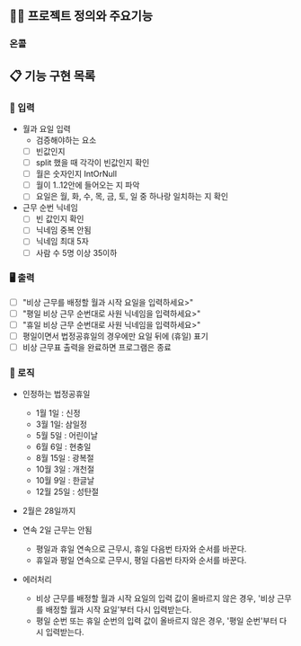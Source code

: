 ## 🧑‍💻 프로젝트 정의와 주요기능

### 온콜

## 📋 기능 구현 목록

### 🙋 입력

- 월과 요일 입력
  - 검증해야하는 요소
  - [ ] 빈값인지
  - [ ] split 했을 때 각각이 빈값인지 확인
  - [ ] 월은 숫자인지 IntOrNull
  - [ ] 월이 1..12안에 들어오는 지 파악
  - [ ] 요일은 월, 화, 수, 목, 금, 토, 일 중 하나랑 일치하는 지 확인

- 근무 순번 닉네임
    - [ ] 빈 값인지 확인
    - [ ] 닉네임 중복 안됨
    - [ ] 닉네임 최대 5자
    - [ ] 사람 수 5명 이상 35이하

### 🖥 출력

- [ ] "비상 근무를 배정할 월과 시작 요일을 입력하세요>"
- [ ] "평일 비상 근무 순번대로 사원 닉네임을 입력하세요>"
- [ ] "휴일 비상 근무 순번대로 사원 닉네임을 입력하세요>"
- [ ] 평일이면서 법정공휴일의 경우에만 요일 뒤에 (휴일) 표기
- [ ] 비상 근무표 출력을 완료하면 프로그램은 종료

### 🌈 로직

- 인정하는 법정공휴일
    - 1월 1일 : 신정
    - 3월 1일: 삼일정
    - 5월 5일 : 어린이날
    - 6월 6일 : 현충일
    - 8월 15일 : 광복절
    - 10월 3일 : 개천절
    - 10월 9일 : 한글날
    - 12월 25일 : 성탄절
  
- 2월은 28일까지

- 연속 2일 근무는 안됨
  - 평일과 휴일 연속으로 근무시, 휴일 다음번 타자와 순서를 바꾼다.
  - 휴일과 평일 연속으로 근무시, 평일 다음번 타자와 순서를 바꾼다.
- 에러처리
    - 비상 근무를 배정할 월과 시작 요일의 입력 값이 올바르지 않은 경우, '비상 근무를 배정할 월과 시작 요일'부터 다시 입력받는다.
    - 평일 순번 또는 휴일 순번의 입력 값이 올바르지 않은 경우, '평일 순번'부터 다시 입력받는다.